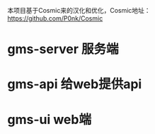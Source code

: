 本项目基于Cosmic来的汉化和优化，Cosmic地址：https://github.com/P0nk/Cosmic

# gms-server 服务端


# gms-api 给web提供api


# gms-ui web端


